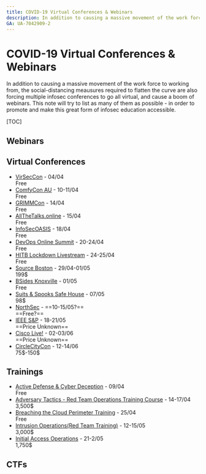 ```yaml
---
title: COVID-19 Virtual Conferences & Webinars
description: In addition to causing a massive movement of the work force to working from, the social-distancing meausures required to flatten the curve are also forcing multiple infosec conferences to go all virtual, and cause a boom of webinars. This note will try to list as many of them as possible - in order to promote and make this great form of infosec education accessible.
GA: UA-7042909-2
---
```

# COVID-19 Virtual Conferences & Webinars

In addition to causing a massive movement of the work force to working from, the social-distancing meausures required to flatten the curve are also forcing multiple infosec conferences to go all virtual, and cause a boom of webinars. This note will try to list as many of them as possible - in order to promote and make this great form of infosec education accessible.

[TOC]

## Webinars

## Virtual Conferences
* [VirSecCon](https://virseccon.com/) - 04/04  
  Free
* [ComfyCon AU](https://www.comfyconau.rocks) - 10-11/04  
  Free
* [GRIMMCon](https://blog.grimm-co.com/post/grimmcon/) - 14/04  
  Free
* [AllTheTalks.online](https://www.allthetalks.online) - 15/04  
  Free
* [InfoSecOASIS](https://infosecoasis.com/) - 18/04  
  Free
* [DevOps Online Summit](https://www.devopsonlinesummit.com/2020) - 20-24/04  
  Free
* [HITB Lockdown Livestream](https://conference.hitb.org/lockdown-livestream/) - 24-25/04  
  Free
* [Source Boston](https://sourceconference.com/events/boston20/) - 29/04-01/05  
  199\$
* [BSides Knoxville](https://bsidesknoxville.com) - 01/05  
  Free
* [Suits & Spooks Safe House](https://tellaro.io/) - 07/05  
  98\$
* [NorthSec](https://nsec.io/) - ==10-15/05?==  
  ==Free?==
* [IEEE S&P](https://www.ieee-security.org/TC/SP2020/index.html) - 18-21/05  
  ==Price Unknown==
* [Cisco Live!](https://www.ciscolive.com/us.html) - 02-03/06  
  ==Price Unknown==
* [CircleCityCon](https://circlecitycon.com/) - 12-14/06  
  75\$-150\$

## Trainings
* [Active Defense & Cyber Deception](https://register.gotowebinar.com/register/8326529395310476299) - 09/04  
  Free
* [Adversary Tactics - Red Team Operations Training Course](https://www.eventbrite.com/e/adversary-tactics-red-team-operations-training-course-online-april-2020-tickets-89418488105?utm_term=eventname_text) - 14-17/04  
  3,500\$
* [Breaching the Cloud Perimeter Training](https://register.gotowebinar.com/register/1264630092013493773) - 25/04  
  Free
* [Intrusion Operations(Red Team Training)](https://www.eventbrite.com/e/intrusion-operationsred-team-training-online-course-tickets-95646598551) - 12-15/05  
  3,000\$
* [Initial Access Operations](https://www.eventbrite.com/e/initial-access-operations-online-course-tickets-92257006189) - 21-2/05  
  1,750\$

## CTFs


